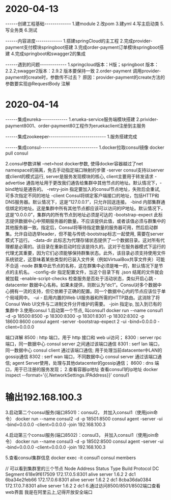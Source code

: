 # 2020-04-13
------创建工程基础-------------
1.建module
2.改pom
3.建yml
4.写主启动类
5.写业务类
6.测试


------内容进度-------------
1.搭建springCloud的主工程
2.完成provider-payment支付模块springboot搭建
3.完成order-payment订单模块springboot搭建
4.完成springboot和swagger2的集成

------遇到的问题-------------
1.springcloud版本：H版；springboot 版本：2.2.2;swagger2版本：2.9.2 版本要保持一致
2.order-payment 调用provider-payment的create时，参数传不过去？
  原因：provider-payment的create方法的参数要实现@RequestBody 注解

# 2020-04-14
------集成eureka-------------
1.erueka-service服务端模块搭建
2.privider-payment8001、order-payment80工程作为eruekaclient注册到主服务

------集成zookeeper----------------------------
1.服务搭建完成

------集成consul----------------------------
1.docker拉取consul镜像
 docker pull consul 

2.consul参数详解
–net=host docker参数, 使得docker容器越过了net namespace的隔离，免去手动指定端口映射的步骤
-server consul支持以server或client的模式运行, server是服务发现模块的核心, client主要用于转发请求
-advertise 通告地址用于更改我们通告给集群中其他节点的地址。默认情况下，-bind地址是通告的。
-retry-join 指定要加入的consul节点地址，失败后会重试, 可多次指定不同的地址
-client Consul将绑定客户端接口的地址，包括HTTP和DNS服务器。默认情况下，这是“127.0.0.1”，只允许回送连接。
-bind 内部集群通信绑定的地址。这是集群中所有其他节点都应该可以访问的IP地址。默认情况下，这是“0.0.0.0”，集群内的所有节点到地址必须是可达的
-bootstrap-expect 此标志提供数据中心中预期服务器的数量。不应该提供此值，或者该值必须与群集中的其他服务器一致。指定后，Consul将等待指定数量的服务器可用，然后启动群集。允许自动选举leader，但不能与传统-bootstrap标志一起使用, 需要在server模式下运行。
-data-dir 此标志为代理存储状态提供了一个数据目录。这对所有代理都是必需的。该目录在重新启动时应该是持久的。这对于在服务器模式下运行的代理尤其重要，因为它们必须能够保持群集状态。此外，该目录必须支持使用文件系统锁定，这意味着某些类型的已装入文件夹（例如VirtualBox共享文件夹）可能不合适
-node 群集中此节点的名称，这在群集中必须是唯一的，默认情况下是节点的主机名。
-config-dir 指定配置文件，当这个目录下有 .json 结尾的文件就会被加载
-enable-script-checks 检查服务是否处于活动状态，类似开启心跳
-datacenter 数据中心名称。如果未提供，则默认为“dc1”。Consul对多个数据中心拥有一流的支持，但它依赖于正确的配置。同一个数据中心内的节点应该位于单个局域网中。
-ui - 启用内置的Web UI服务器和所需的HTTP路由。这消除了将Consul Web UI文件与二进制文件分开维护的需要。
-join 指定ip, 加入到已有的集群中
3.使用consul
1.启动第一个节点, 叫consul1
 docker run --name consul1 -d -p 18500:8500 -p 18300:8300 -p 18301:8301 -p 18302:8302 -p 18600:8600 consul agent -server -bootstrap-expect 2 -ui -bind=0.0.0.0 -client=0.0.0.0 

端口详解
8500 : http 端口，用于 http 接口和 web ui访问；
8300 : server rpc 端口，同一数据中心 consul server 之间通过该端口通信
8301 : serf lan 端口，同一数据中心 consul client 通过该端口通信; 用于处理当前datacenter中LAN的gossip通信
8302 : serf wan 端口，不同数据中心 consul server 通过该端口通信; agent Server使用，处理与其他datacenter的gossip通信；
8600 : dns 端口，用于已注册的服务发现；
2.查看容器ip地址
查看consul1的ip地址  docker inspect --format='{{.NetworkSettings.IPAddress}}' consul1

# 输出192.168.100.3
3.启动第二个consul服务(端口8501)：consul2， 并加入consul1（使用join命令）
 docker run --name consul2 -d -p 18501:8500 consul agent -server -ui -bind=0.0.0.0 -client=0.0.0.0 -join 192.168.100.3  

4.启动第三个consul服务(端口8502)：consul3， 并加入consul1（使用join命令）
 docker run --name consul3 -d -p 18502:8500 consul agent -server -ui -bind=0.0.0.0 -client=0.0.0.0 -join 192.168.100.3  

5.查看consul集群信息
 docker exec -it consul1 consul members 

// 可以看到集群里的三个节点
Node          Address          Status  Type    Build  Protocol  DC   Segment
618e9f617509  172.17.0.5:8301  alive   server  1.6.2  2         dc1  <all>
6ba34e2feb66  172.17.0.6:8301  alive   server  1.6.2  2         dc1  <all>
8cba36da0384  172.17.0.7:8301  alive   server  1.6.2  2         dc1  <all>
6.通过访问8500/8501/8502端口查看web界面
我是在阿里云上,记得开放安全端口